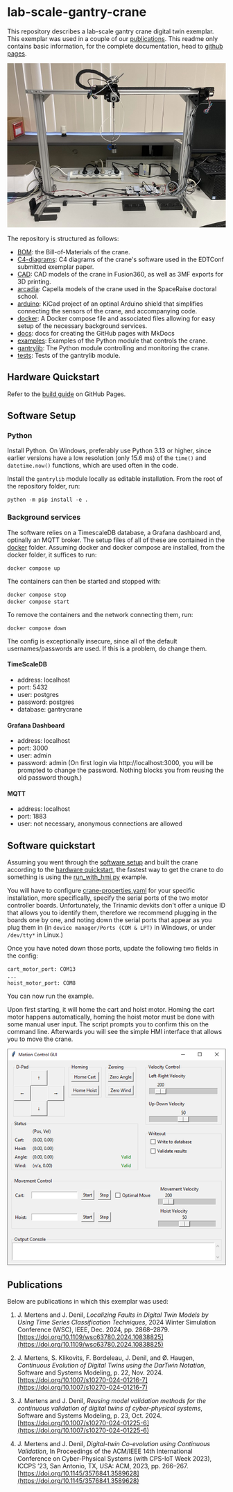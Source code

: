 # lab-scale-gantry-crane

This repository describes a lab-scale gantry crane digital twin exemplar. This exemplar was used in a couple of our [publications](#publications). This readme only contains basic information, for the complete documentation, head to [github pages](https://Cosys-Lab.github.io/lab-scale-gantry-crane/).

![The gantry crane](docs/assets/crane-front.jpg)

The repository is structured as follows:

- [BOM](BOM/): the Bill-of-Materials of the crane.
- [C4-diagrams](C4-diagrams/): C4 diagrams of the crane's software used in the EDTConf submitted exemplar paper.
- [CAD](CAD/): CAD models of the crane in Fusion360, as well as 3MF exports for 3D printing.
- [arcadia](arcadia/): Capella models of the crane used in the SpaceRaise doctoral school.
- [arduino](arduino/): KiCad project of an optinal Arduino shield that simplifies connecting the sensors of the crane, and accompanying code.
- [docker](docker/): A Docker compose file and associated files allowing for easy setup of the necessary background services.
- [docs](docs/): docs for creating the GitHub pages with MkDocs
- [examples](examples/): Examples of the Python module that controls the crane.
- [gantrylib](gantrylib/): The Python module controlling and monitoring the crane.
- [tests](tests/): Tests of the gantrylib module.

## Hardware Quickstart

Refer to the [build guide](https://cosys-lab.github.io/lab-scale-gantry-crane/build/) on GitHub Pages.

## Software Setup

### Python

Install Python. On Windows, preferably use Python 3.13 or higher, since earlier versions have a low resolution (only 15.6 ms) of the `time()` and `datetime.now()` functions, which are used often in the code.

Install the `gantrylib` module locally as editable installation. From the root of the repository folder, run:

    python -m pip install -e .

### Background services

The software relies on a TimescaleDB database, a Grafana dashboard and, optinally an MQTT broker. The setup files of all of these are contained in the [docker](docker/) folder. Assuming docker and docker compose are installed, from the docker folder, it suffices to run:

    docker compose up

The containers can then be started and stopped with:

    docker compose stop
    docker compose start

To remove the containers and the network connecting them, run:

    docker compose down

The config is exceptionally insecure, since all of the default usernames/passwords are used. If this is a problem, do change them.

#### TimeScaleDB
- address: localhost
- port: 5432
- user: postgres
- password: postgres
- database: gantrycrane

#### Grafana Dashboard
- address: localhost
- port: 3000
- user: admin
- password: admin (On first login via http://localhost:3000, you will be prompted to change the password. Nothing blocks you from reusing the old password though.)

#### MQTT
- address: localhost
- port: 1883
- user: not necessary, anonymous connections are allowed

## Software quickstart

Assuming you went through the [software setup](#software-setup) and built the crane according to the [hardware quickstart](#hardware-quickstart), the fastest way to get the crane to do something is using the [run_with_hmi.py](examples/run_with_hmi.py) example.

You will have to configure [crane-properties.yaml](examples/crane-properties.yaml) for your specific installation, more specifically, specify the serial ports of the two motor controller boards. Unfortunately, the Trinamic devkits don't offer a unique ID that allows you to identify them, therefore we recommend plugging in the boards one by one, and noting down the serial ports that appear as you plug them in (in `device manager/Ports (COM & LPT)` in Windows, or under `/dev/tty*` in Linux.)

Once you have noted down those ports, update the following two fields in the config:

    cart_motor_port: COM13
    ...
    hoist_motor_port: COM8

You can now run the example.

Upon first starting, it will home the cart and hoist motor. Homing the cart motor happens automatically, homing the hoist motor must be done with some manual user input. The script prompts you to confirm this on the command line. Afterwards you will see the simple HMI interface that allows you to move the crane.

![HMI Screenshot](docs/assets/hmi.png)

## Publications

Below are publications in which this exemplar was used:

1. J. Mertens and J. Denil, *Localizing Faults in Digital Twin Models by Using Time Series Classification Techniques*, 2024 Winter Simulation Conference (WSC), IEEE, Dec. 2024, pp. 2868–2879. [https://doi.org/10.1109/wsc63780.2024.10838825](https://doi.org/10.1109/wsc63780.2024.10838825)

2. J. Mertens, S. Klikovits, F. Bordeleau, J. Denil, and Ø. Haugen, *Continuous Evolution of Digital Twins using the DarTwin Notation*, Software and Systems Modeling, p. 22, Nov. 2024. [https://doi.org/10.1007/s10270-024-01216-7](https://doi.org/10.1007/s10270-024-01216-7)

3. J. Mertens and J. Denil, *Reusing model validation methods for the continuous validation of digital twins of cyber-physical systems*, Software and Systems Modeling, p. 23, Oct. 2024. [https://doi.org/10.1007/s10270-024-01225-6](https://doi.org/10.1007/s10270-024-01225-6)

4. J. Mertens and J. Denil, *Digital-twin Co-evolution using Continuous Validation*, In Proceedings of the ACM/IEEE 14th International Conference on Cyber-Physical Systems (with CPS-IoT Week 2023), ICCPS ’23, San Antonio, TX, USA: ACM, 2023, pp. 266–267. [https://doi.org/10.1145/3576841.3589628](https://doi.org/10.1145/3576841.3589628)


